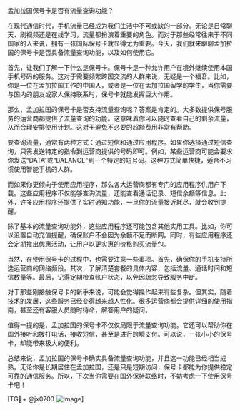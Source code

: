 孟加拉国保号卡是否有流量查询功能？

在现代通信时代，手机流量已经成为我们生活中不可或缺的一部分。无论是日常聊天、刷视频还是在线学习，流量都扮演着重要的角色。而对于那些经常往来于不同国家的人来说，拥有一张国际保号卡就显得尤为重要。今天，我们就来聊聊孟加拉国的保号卡是否具备流量查询功能，以及如何使用它。

首先，让我们了解一下什么是保号卡。保号卡是一种允许用户在境外继续使用本国手机号码的服务。这对于需要频繁跨国交流的人群来说，无疑是一个福音。比如，你是一位在孟加拉国工作的中国人，或者是一位在孟加拉国留学的学生，当你需要与国内的朋友或家人保持联系时，保号卡就能发挥巨大作用。

那么，孟加拉国的保号卡是否支持流量查询呢？答案是肯定的。大多数提供保号服务的运营商都提供了流量查询的功能。这意味着你可以随时查看自己的剩余流量，从而合理安排使用计划。这对于避免不必要的超额费用非常有帮助。

要查询流量，通常有两种方式：通过短信和通过应用程序。如果你选择通过短信查询，只需发送特定的指令到运营商提供的号码即可。例如，某些运营商可能会要求你发送“DATA”或“BALANCE”到一个特定的短号码。这种方式简单快捷，适合不习惯使用智能手机的人群。

而如果你更倾向于使用应用程序，那么各大运营商都有专门的应用程序供用户下载。这些应用程序不仅能够查询流量，还能查看通话记录、短信余额等信息。此外，许多应用程序还提供了实时通知功能，一旦你的流量接近耗尽，就会收到提醒。

除了基本的流量查询功能外，这些应用程序还可能包含其他实用工具。比如，你可以设置自动充值提醒，确保账户不会因为余额不足而断网。同时，有些应用程序还会定期推出优惠活动，让用户以更实惠的价格购买流量包。

当然，在使用保号卡的过程中，也需要注意一些事项。首先，确保你的手机支持所选运营商的网络频段。其次，了解清楚套餐的具体内容，包括流量、通话时间和短信数量等。最后，记得定期检查账户状态，以免因疏忽导致服务中断。

对于那些刚接触保号卡的新手来说，可能会觉得操作起来有些复杂。但其实，随着技术的发展，这些服务已经变得越来越人性化。很多运营商都会提供详细的使用指南，甚至还有客服人员随时待命，解答用户的疑问。

值得一提的是，孟加拉国的保号卡不仅仅局限于流量查询功能。它还可以帮助你在国外接听和拨打电话，接收短信，甚至是进行跨境支付。可以说，一张小小的保号卡，却能带来极大的便利。

总结来说，孟加拉国的保号卡确实具备流量查询功能，并且这一功能已经相当成熟。无论你是长期居住在孟加拉国，还是只是短期访问，保号卡都能为你提供稳定可靠的通信服务。所以，下次当你需要在国外保持联络时，不妨考虑一下使用保号卡吧！

[TG💪+ @jx0703 ![Image](https://github.com/user-attachments/assets/dbca1d08-cadb-493c-b0ec-ad6f7a83f270)]